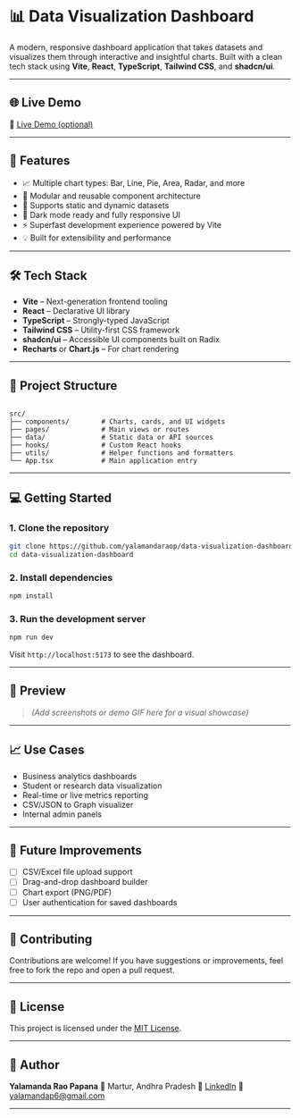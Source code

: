 
# 📊 Data Visualization Dashboard

A modern, responsive dashboard application that takes datasets and visualizes them through interactive and insightful charts. Built with a clean tech stack using **Vite**, **React**, **TypeScript**, **Tailwind CSS**, and **shadcn/ui**.

---
## 🌐 Live Demo

🔗 [Live Demo (optional)](https://shimmering-gingersnap-1b3dc1.netlify.app/)

---

## 🚀 Features

- 📈 Multiple chart types: Bar, Line, Pie, Area, Radar, and more
- 🧩 Modular and reusable component architecture
- 🧮 Supports static and dynamic datasets
- 🎨 Dark mode ready and fully responsive UI
- ⚡ Superfast development experience powered by Vite
- 💡 Built for extensibility and performance

---

## 🛠 Tech Stack

- **Vite** – Next-generation frontend tooling
- **React** – Declarative UI library
- **TypeScript** – Strongly-typed JavaScript
- **Tailwind CSS** – Utility-first CSS framework
- **shadcn/ui** – Accessible UI components built on Radix
- **Recharts** or **Chart.js** – For chart rendering

---

## 📂 Project Structure

```

src/
├── components/        # Charts, cards, and UI widgets
├── pages/             # Main views or routes
├── data/              # Static data or API sources
├── hooks/             # Custom React hooks
├── utils/             # Helper functions and formatters
└── App.tsx            # Main application entry

````

---

## 💻 Getting Started

### 1. Clone the repository
```bash
git clone https://github.com/yalamandaraop/data-visualization-dashboard.git
cd data-visualization-dashboard
````

### 2. Install dependencies

```bash
npm install
```

### 3. Run the development server

```bash
npm run dev
```

Visit `http://localhost:5173` to see the dashboard.

---

## 📸 Preview

> *(Add screenshots or demo GIF here for a visual showcase)*

---

## 📈 Use Cases

* Business analytics dashboards
* Student or research data visualization
* Real-time or live metrics reporting
* CSV/JSON to Graph visualizer
* Internal admin panels

---

## 🔧 Future Improvements

* [ ] CSV/Excel file upload support
* [ ] Drag-and-drop dashboard builder
* [ ] Chart export (PNG/PDF)
* [ ] User authentication for saved dashboards

---

## 🤝 Contributing

Contributions are welcome!
If you have suggestions or improvements, feel free to fork the repo and open a pull request.

---

## 📄 License

This project is licensed under the [MIT License](LICENSE).

---

## 👤 Author

**Yalamanda Rao Papana**
📍 Martur, Andhra Pradesh
🔗 [LinkedIn](https://www.linkedin.com/in/yalamanda-rao-papana-5309b9284)
📧 [yalamandap6@gmail.com](mailto:yalamandap6@gmail.com)

---

